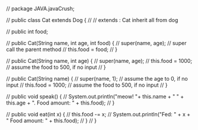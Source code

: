 // package JAVA.javaCrush;

// public class Cat extends Dog {
//     // extends : Cat inherit all from dog

//     public int food;

//     public Cat(String name, int age, int food) {
//         super(name, age);  // super call the parent method
//         this.food = food;
//     }


//     public Cat(String name, int age) {
//         super(name, age);
//         this.food = 1000; // assume the food to 500, if no input
//     }


//     public Cat(String name) {
//         super(name, 1);  // assume the age to 0, if no input
//         this.food = 1000; // assume the food to 500, if no input
//     }


//     public void speak() {
//         System.out.println("meow! "+ this.name + " " + this.age + ". Food amount: " + this.food);
//     }


//     public void eat(int x) {
//         this.food -= x;
//         System.out.println("Fed: " + x + " Food amount: " + this.food);
//     }
// }
